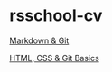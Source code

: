 # rsschool-cv

[Markdown & Git](https://start20201202.github.io/rsschool-cv/cv)

[HTML, CSS & Git Basics](https://start20201202.github.io/rsschool-cv_/)
